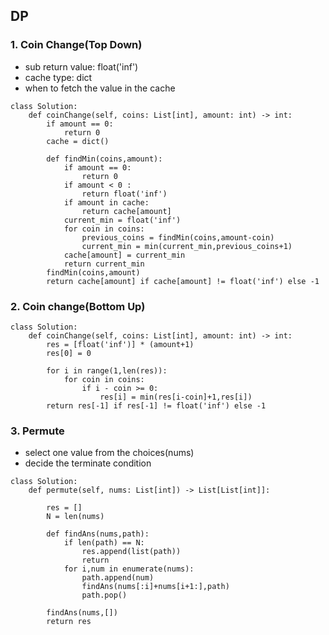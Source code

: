 ## DP
### 1. Coin Change(Top Down)
  - sub return value: float('inf')
  - cache type: dict
  - when to fetch the value in the cache

```
class Solution:
    def coinChange(self, coins: List[int], amount: int) -> int:
        if amount == 0:
            return 0
        cache = dict()
        
        def findMin(coins,amount):
            if amount == 0:
                return 0
            if amount < 0 :
                return float('inf')
            if amount in cache:
                return cache[amount]
            current_min = float('inf')
            for coin in coins:
                previous_coins = findMin(coins,amount-coin)
                current_min = min(current_min,previous_coins+1)
            cache[amount] = current_min 
            return current_min      
        findMin(coins,amount)
        return cache[amount] if cache[amount] != float('inf') else -1
 ```       
### 2. Coin change(Bottom Up)
```
class Solution:
    def coinChange(self, coins: List[int], amount: int) -> int:
        res = [float('inf')] * (amount+1)
        res[0] = 0
        
        for i in range(1,len(res)):
            for coin in coins:
                if i - coin >= 0:
                    res[i] = min(res[i-coin]+1,res[i])
        return res[-1] if res[-1] != float('inf') else -1
```
### 3. Permute
  - select one value from the choices(nums)
  - decide the terminate condition
```
class Solution:
    def permute(self, nums: List[int]) -> List[List[int]]:
        
        res = []
        N = len(nums)
        
        def findAns(nums,path):
            if len(path) == N:
                res.append(list(path))
                return 
            for i,num in enumerate(nums):
                path.append(num)
                findAns(nums[:i]+nums[i+1:],path)
                path.pop()
            
        findAns(nums,[])
        return res
```
